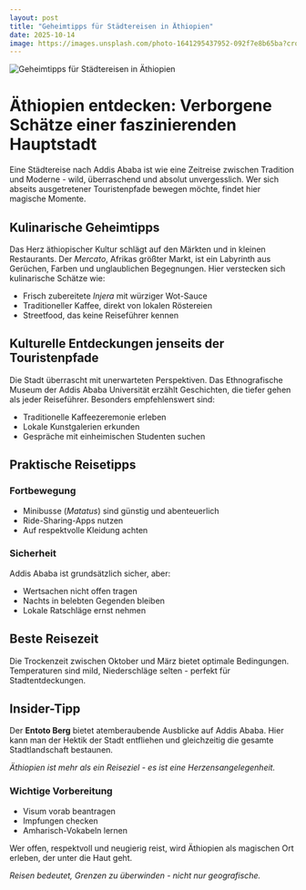 ```yaml
---
layout: post
title: "Geheimtipps für Städtereisen in Äthiopien"
date: 2025-10-14
image: https://images.unsplash.com/photo-1641295437952-092f7e8b65ba?crop=entropy&cs=tinysrgb&fit=max&fm=jpg&ixid=M3w3OTQ0MzZ8MHwxfHNlYXJjaHwxfHxHZWhlaW10aXBwcyUyMGYlQzMlQkNyJTIwU3QlQzMlQTRkdGVyZWlzZW4lMjAlQzMlODR0aGlvcGllbnxlbnwwfDB8fHwxNzYwNDEyNDQzfDA&ixlib=rb-4.1.0&q=80&w=1080
---
```


![Geheimtipps für Städtereisen in Äthiopien](https://images.unsplash.com/photo-1641295437952-092f7e8b65ba?crop=entropy&cs=tinysrgb&fit=max&fm=jpg&ixid=M3w3OTQ0MzZ8MHwxfHNlYXJjaHwxfHxHZWhlaW10aXBwcyUyMGYlQzMlQkNyJTIwU3QlQzMlQTRkdGVyZWlzZW4lMjAlQzMlODR0aGlvcGllbnxlbnwwfDB8fHwxNzYwNDEyNDQzfDA&ixlib=rb-4.1.0&q=80&w=1080)

# Äthiopien entdecken: Verborgene Schätze einer faszinierenden Hauptstadt

Eine Städtereise nach Addis Ababa ist wie eine Zeitreise zwischen Tradition und Moderne - wild, überraschend und absolut unvergesslich. Wer sich abseits ausgetretener Touristenpfade bewegen möchte, findet hier magische Momente.

## Kulinarische Geheimtipps

Das Herz äthiopischer Kultur schlägt auf den Märkten und in kleinen Restaurants. Der *Mercato*, Afrikas größter Markt, ist ein Labyrinth aus Gerüchen, Farben und unglaublichen Begegnungen. Hier verstecken sich kulinarische Schätze wie:

- Frisch zubereitete *Injera* mit würziger Wot-Sauce
- Traditioneller Kaffee, direkt von lokalen Röstereien
- Streetfood, das keine Reiseführer kennen

## Kulturelle Entdeckungen jenseits der Touristenpfade

Die Stadt überrascht mit unerwarteten Perspektiven. Das Ethnografische Museum der Addis Ababa Universität erzählt Geschichten, die tiefer gehen als jeder Reiseführer. Besonders empfehlenswert sind:

- Traditionelle Kaffeezeremonie erleben
- Lokale Kunstgalerien erkunden
- Gespräche mit einheimischen Studenten suchen

## Praktische Reisetipps

### Fortbewegung
- Minibusse (*Matatus*) sind günstig und abenteuerlich
- Ride-Sharing-Apps nutzen
- Auf respektvolle Kleidung achten

### Sicherheit
Addis Ababa ist grundsätzlich sicher, aber:
- Wertsachen nicht offen tragen
- Nachts in belebten Gegenden bleiben
- Lokale Ratschläge ernst nehmen

## Beste Reisezeit

Die Trockenzeit zwischen Oktober und März bietet optimale Bedingungen. Temperaturen sind mild, Niederschläge selten - perfekt für Stadtentdeckungen.

## Insider-Tipp

Der **Entoto Berg** bietet atemberaubende Ausblicke auf Addis Ababa. Hier kann man der Hektik der Stadt entfliehen und gleichzeitig die gesamte Stadtlandschaft bestaunen.

*Äthiopien ist mehr als ein Reiseziel - es ist eine Herzensangelegenheit.*

### Wichtige Vorbereitung

- Visum vorab beantragen
- Impfungen checken
- Amharisch-Vokabeln lernen

Wer offen, respektvoll und neugierig reist, wird Äthiopien als magischen Ort erleben, der unter die Haut geht.

*Reisen bedeutet, Grenzen zu überwinden - nicht nur geografische.*